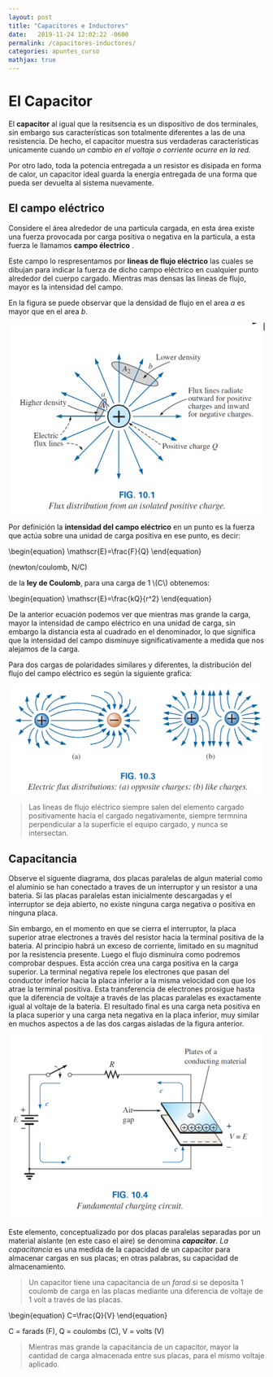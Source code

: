 ```yaml
---
layout: post
title: "Capacitores e Inductores"
date:   2019-11-24 12:02:22 -0600
permalink: /capacitores-inductores/
categories: apuntes_curso
mathjax: true
---
```


# El Capacitor

El **capacitor** al igual que la resitsencia es un dispositivo de dos terminales, sin embargo sus características son totalmente diferentes a las de una resistencia. De hecho, el capacitor muestra sus verdaderas características unicamente cuando *un cambio en el voltaje o corriente ocurre en la red.*

Por otro lado, toda la potencia entregada a un resistor es disipada en forma de calor, un capacitor ideal guarda la energia entregada de una forma que pueda ser devuelta al sistema nuevamente.

## El campo eléctrico

Considere el área alrededor de una particula cargada, en esta área existe una fuerza provocada por carga positiva o negativa en la particula, a esta fuerza le llamamos **campo électrico** .

Este campo lo respresentamos por **lineas de flujo eléctrico** las cuales se dibujan para indicar la fuerza de dicho campo eléctrico en cualquier punto alrededor del cuerpo cargado. Mientras mas densas las lineas de flujo, mayor es la intensidad del campo.

En la figura se puede observar que la densidad de flujo en el area *a* es mayor que en el area *b*.

![](../images/flux-electrical-lines.png)

Por definición la **intensidad del campo eléctrico** en un punto es la fuerza que actúa sobre una unidad de carga positiva en ese punto, es decir:

<div class="math">
\begin{equation}
    \mathscr{E}=\frac{F}{Q}  
\end{equation} 
</div>

(newton/coulomb, N/C)

de la **ley de Coulomb**, para una carga de 1 \\(C\\) obtenemos:

<div class="math">
\begin{equation}
    \mathscr{E}=\frac{kQ}{r^2}  
\end{equation} 
</div>

De la anterior ecuación podemos ver que mientras mas grande la carga, mayor la intensidad de campo eléctrico en una unidad de carga, sin embargo la distancia esta al cuadrado en el denominador, lo que significa que la intensidad del campo disminuye significativamente a medida que nos alejamos de la carga.

Para dos cargas de polaridades similares y diferentes, la distribución del flujo del campo eléctrico es según la siguiente grafica:

![](../images/distribucion_campo_electrico.png)

> Las lineas de flujo eléctrico siempre salen del elemento cargado positivamente hacia el cargado negativamente, siempre termnina perpendicular a la superficie el equipo cargado, y nunca se intersectan.
> 

## Capacitancia

Observe el siguente diagrama, dos placas paralelas de algun material como el aluminio se han conectado a traves de un interruptor y un resistor a una bateria. Si las placas paralelas estan inicialmente descargadas y el interruptor se deja abierto, no existe ninguna carga negativa o positiva en ninguna placa. 

Sin embargo, en el momento en que se cierra el interruptor, la placa superior atrae electrones a través del resistor hacia la terminal positiva de la bateria. Al principio habrá un exceso de corriente, limitado en su magnitud por la resistencia presente. Luego el flujo disminuira como podremos comprobar despues. Esta acción crea una carga positiva en la carga superior. La terminal negativa repele los electrones que pasan del conductor inferior hacia la placa inferior a la misma velocidad con que los atrae la terminal positiva. Esta transferencia de electrones prosigue hasta que la diferencia de voltaje a través de las placas paralelas es exactamente igual al voltaje de la batería. El resultado final es una carga neta positiva en la placa superior y una carga neta negativa en la placa inferior, muy similar en muchos aspectos a de las dos cargas aisladas de la figura anterior.

![](../images/capacitancia.png)

Este elemento, conceptualizado por dos placas paralelas separadas por un material aislante (en este caso el aire) se denomina ***capacitor***. *La capacitancia* es una medida de la capacidad de un capacitor para almacenar cargas en sus placas; en otras palabras, su capacidad de almacenamiento.

> Un capacitor tiene una capacitancia de un *farad* si se deposita 1 coulomb de carga en las placas mediante una diferencia de voltaje de 1 volt a través de las placas.

<div class="math">
\begin{equation}
    C=\frac{Q}{V}  
\end{equation} 
</div>

C = farads (F), Q = coulombs (C), V = volts (V)

> Mientras mas grande la capacitancia de un capacitor, mayor la cantidad de carga almacenada entre sus placas, para el mismo voltaje aplicado.


